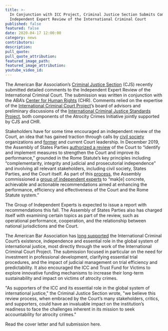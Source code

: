 ```yaml
---
title: >-
  In Conjunction with ICC Project, Criminal Justice Section Submits Comments to
  Independent Expert Review of the International Criminal Court
published: false
featured: false
date: 2020-04-17 12:00:00
category: news
contributors:
description:
pull_quote:
pull_quote_attribution:
featured_image_path:
featured_image_attribution:
youtube_video_id:
---
```


The American Bar Association’s [Criminal Justice Section](https://www.americanbar.org/groups/criminal_justice/) (CJS) recently submitted detailed comments to the Independent Expert Review of the International Criminal Court. The submission was written in conjunction with the ABA’s [Center for Human Rights](https://www.americanbar.org/groups/human_rights/) (CHR). Comments relied on the expertise of the [International Criminal Court Project](https://www.aba-icc.org)’s board of advisors and preliminary discussions of the [International Criminal Justice Standards Project](https://www.americanbar.org/groups/criminal_justice/committees/taskforces/), both components of the Atrocity Crimes Initiative jointly supported by CJS and CHR.

Stakeholders have for some time encouraged an independent review of the Court, an idea that has gained traction through calls by [civil society](http://coalitionfortheicc.org/review-icc-and-rome-statute-system-2020-0) organizations and [former](https://www.atlanticcouncil.org/blogs/new-atlanticist/the-international-criminal-court-needs-fixing/) and current Court leadership. In December 2019, the Assembly of States Parties [authorized a review](https://asp.icc-cpi.int/iccdocs/asp_docs/ASP18/ICC-ASP-18-Res7-ENG-ICC-Review-resolution-17Dec19-1530.cln.pdf) of the Court to “identify and implement measures to strengthen the Court and improve its performance,” grounded in the Rome Statute’s key principles including “complementarity, integrity and judicial and prosecutorial independence” and involving all relevant stakeholders, including civil society, States Parties, and the Court itself. As part of this [process](https://asp.icc-cpi.int/en_menus/asp/sessions/documentation/19th%20session/pages/review.aspx), the Assembly commissioned a [group of independent experts](https://asp.icc-cpi.int/iccdocs/asp_docs/ASP18/ICC-ASP-18-Res7-ENG.pdf#page=10) to “mak\[e\] concrete, achievable and actionable recommendations aimed at enhancing the performance, efficiency and effectiveness of the Court and the Rome Statute system.”

The Group of Independent Experts is expected to issue a report with recommendations this fall. The Assembly of States Parties also has charged itself with examining certain topics as part of the review, such as operational performance, cooperation, and the relationship between national jurisdictions and the Court.

The American Bar Association has [long supported](https://www.aba-icc.org/the-aba-icc-project/aba-policy-on-the-icc/) the International Criminal Court’s existence, independence and essential role in the global system of international justice, most directly through the work of the International Criminal Court Project. The submission focused in particular on the need for investment in professional development, clarifying essential trial procedures, and the impact of judicial management on trial efficiency and predictability. It also encouraged the ICC and Trust Fund for Victims to explore innovative funding mechanisms to increase their long-term sustainability and impact on victims of atrocity crimes.

"As supporters of the ICC and its essential role in the global system of international justice," the Criminal Justice Section wrote, "we believe this review process, when embraced by the Court’s many stakeholders, critics, and supporters, could have an invaluable impact on the institution’s readiness to face the challenges inherent in its mission to seek accountability for atrocity crimes."

Read the cover letter and full submission here.